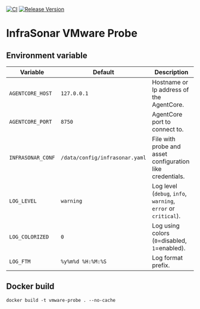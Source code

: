 [![CI](https://github.com/infrasonar/vmware-probe/workflows/CI/badge.svg)](https://github.com/infrasonar/vmware-probe/actions)
[![Release Version](https://img.shields.io/github/release/infrasonar/vmware-probe)](https://github.com/infrasonar/vmware-probe/releases)

# InfraSonar VMware Probe

## Environment variable

Variable          | Default                        | Description
----------------- | ------------------------------ | ------------
`AGENTCORE_HOST`  | `127.0.0.1`                    | Hostname or Ip address of the AgentCore.
`AGENTCORE_PORT`  | `8750`                         | AgentCore port to connect to.
`INFRASONAR_CONF` | `/data/config/infrasonar.yaml` | File with probe and asset configuration like credentials.
`LOG_LEVEL`       | `warning`                      | Log level (`debug`, `info`, `warning`, `error` or `critical`).
`LOG_COLORIZED`   | `0`                            | Log using colors (`0`=disabled, `1`=enabled).
`LOG_FTM`         | `%y%m%d %H:%M:%S`              | Log format prefix.

## Docker build

```
docker build -t vmware-probe . --no-cache
```
